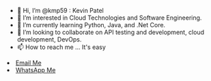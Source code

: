 - 👋 Hi, I’m @kmp59 : Kevin Patel
- 👀 I’m interested in Cloud Technologies and Software Engineering.
- 🌱 I’m currently learning Python, Java, and .Net Core.
- 💞️ I’m looking to collaborate on API testing and development, cloud development, DevOps.
- 📫 How to reach me ... It's easy </br>
<table>
<li><a href="mailto:patelkevin7781@gmail.com">Email Me</a> </li>
<li><a href="https://wa.me/15512424387"> WhatsApp Me </a></li>
</table>


<!---
kmp59/kmp59 is a ✨ special ✨ repository because its `README.md` (this file) appears on your GitHub profile.
You can click the Preview link to take a look at your changes.
--->
